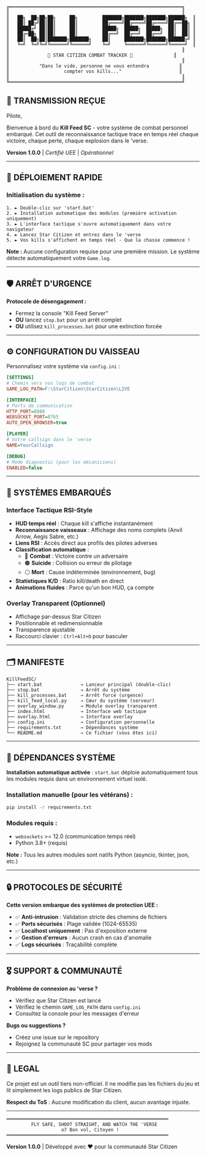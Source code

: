 ```
╔═══════════════════════════════════════════════════════════════╗
║                                                               ║
║   ██╗  ██╗██╗██╗     ██╗         ███████╗███████╗███████╗██████╗  ║
║   ██║ ██╔╝██║██║     ██║         ██╔════╝██╔════╝██╔════╝██╔══██╗ ║
║   █████╔╝ ██║██║     ██║         █████╗  █████╗  █████╗  ██║  ██║ ║
║   ██╔═██╗ ██║██║     ██║         ██╔══╝  ██╔══╝  ██╔══╝  ██║  ██║ ║
║   ██║  ██╗██║███████╗███████╗    ██║     ███████╗███████╗██████╔╝ ║
║   ╚═╝  ╚═╝╚═╝╚══════╝╚══════╝    ╚═╝     ╚══════╝╚══════╝╚═════╝  ║
║                                                               ║
║              🚀 STAR CITIZEN COMBAT TRACKER 🚀               ║
║                                                               ║
║           "Dans le vide, personne ne vous entendra           ║
║                    compter vos kills..."                     ║
║                                                               ║
╚═══════════════════════════════════════════════════════════════╝
```

## 📡 TRANSMISSION REÇUE

Pilote,

Bienvenue à bord du **Kill Feed SC** - votre système de combat personnel embarqué. Cet outil de reconnaissance tactique trace en temps réel chaque victoire, chaque perte, chaque explosion dans le 'verse.

**Version 1.0.0** | *Certifié UEE* | *Opérationnel*

---

## 🎯 DÉPLOIEMENT RAPIDE

### Initialisation du système :

```
1. ► Double-clic sur 'start.bat' 
2. ► Installation automatique des modules (première activation uniquement)
3. ► L'interface tactique s'ouvre automatiquement dans votre navigateur
4. ► Lancez Star Citizen et entrez dans le 'verse
5. ► Vos kills s'affichent en temps réel - Que la chasse commence !
```

**Note :** Aucune configuration requise pour une première mission. Le système détecte automatiquement votre `Game.log`.

---

## 🛡️ ARRÊT D'URGENCE

**Protocole de désengagement :**
- Fermez la console "Kill Feed Server" 
- **OU** lancez `stop.bat` pour un arrêt complet
- **OU** utilisez `kill_processes.bat` pour une extinction forcée

---

## ⚙️ CONFIGURATION DU VAISSEAU

Personnalisez votre système via `config.ini` :

```ini
[SETTINGS]
# Chemin vers vos logs de combat
GAME_LOG_PATH=F:\StarCitizen\StarCitizen\LIVE

[INTERFACE]
# Ports de communication
HTTP_PORT=8080
WEBSOCKET_PORT=8765
AUTO_OPEN_BROWSER=true

[PLAYER]
# Votre callsign dans le 'verse
NAME=YourCallsign

[DEBUG]
# Mode diagnostic (pour les mécaniciens)
ENABLED=false
```

---

## 🎨 SYSTÈMES EMBARQUÉS

### Interface Tactique RSI-Style
- **HUD temps réel** : Chaque kill s'affiche instantanément
- **Reconnaissance vaisseaux** : Affichage des noms complets (Anvil Arrow, Aegis Sabre, etc.)
- **Liens RSI** : Accès direct aux profils des pilotes adverses
- **Classification automatique** :
  - 🔴 **Combat** : Victoire contre un adversaire
  - 🟠 **Suicide** : Collision ou erreur de pilotage
  - ⚪ **Mort** : Cause indéterminée (environnement, bug)
- **Statistiques K/D** : Ratio kill/death en direct
- **Animations fluides** : Parce qu'un bon HUD, ça compte

### Overlay Transparent (Optionnel)
- Affichage par-dessus Star Citizen
- Positionnable et redimensionnable
- Transparence ajustable
- Raccourci clavier : `Ctrl+Alt+O` pour basculer

---

## 🗂️ MANIFESTE

```
KillFeedSC/
├── start.bat              → Lanceur principal (double-clic)
├── stop.bat               → Arrêt du système
├── kill_processes.bat     → Arrêt forcé (urgence)
├── kill_feed_local.py     → Cœur du système (serveur)
├── overlay_window.py      → Module overlay transparent
├── index.html             → Interface web tactique
├── overlay.html           → Interface overlay
├── config.ini             → Configuration personnelle
├── requirements.txt       → Dépendances système
└── README.md              → Ce fichier (vous êtes ici)
```

---

## 🔧 DÉPENDANCES SYSTÈME

**Installation automatique activée** : `start.bat` déploie automatiquement tous les modules requis dans un environnement virtuel isolé.

### Installation manuelle (pour les vétérans) :
```bash
pip install -r requirements.txt
```

### Modules requis :
- `websockets` >= 12.0 (communication temps réel)
- Python 3.8+ (requis)

**Note :** Tous les autres modules sont natifs Python (asyncio, tkinter, json, etc.)

---

## 🔒 PROTOCOLES DE SÉCURITÉ

**Cette version embarque des systèmes de protection UEE :**

- ✅ **Anti-intrusion** : Validation stricte des chemins de fichiers
- ✅ **Ports sécurisés** : Plage validée (1024-65535)
- ✅ **Localhost uniquement** : Pas d'exposition externe
- ✅ **Gestion d'erreurs** : Aucun crash en cas d'anomalie
- ✅ **Logs sécurisés** : Traçabilité complète

---

## 🎖️ SUPPORT & COMMUNAUTÉ

**Problème de connexion au 'verse ?**
- Vérifiez que Star Citizen est lancé
- Vérifiez le chemin `GAME_LOG_PATH` dans `config.ini`
- Consultez la console pour les messages d'erreur

**Bugs ou suggestions ?**
- Créez une issue sur le repository
- Rejoignez la communauté SC pour partager vos mods

---

## 📜 LEGAL

Ce projet est un outil tiers non-officiel. Il ne modifie pas les fichiers du jeu et lit simplement les logs publics de Star Citizen.

**Respect du ToS** : Aucune modification du client, aucun avantage injuste.

---

```
═══════════════════════════════════════════════════════════
         FLY SAFE, SHOOT STRAIGHT, AND WATCH THE 'VERSE
                    o7 Bon vol, Citoyen !
═══════════════════════════════════════════════════════════
```

**Version 1.0.0** | Développé avec ❤️ pour la communauté Star Citizen
